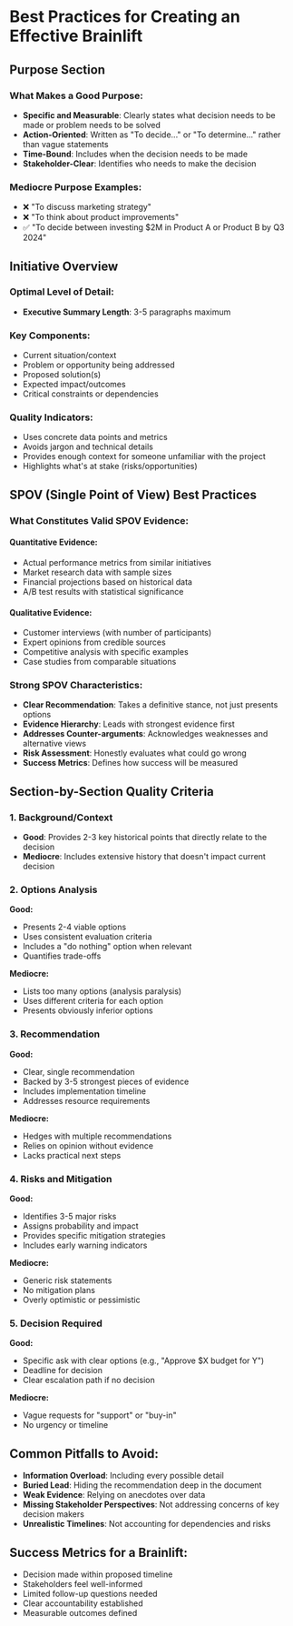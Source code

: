# Best Practices for Creating an Effective Brainlift

## Purpose Section

### What Makes a Good Purpose:
- **Specific and Measurable**: Clearly states what decision needs to be made or problem needs to be solved
- **Action-Oriented**: Written as "To decide..." or "To determine..." rather than vague statements
- **Time-Bound**: Includes when the decision needs to be made
- **Stakeholder-Clear**: Identifies who needs to make the decision

### Mediocre Purpose Examples:
- ❌ "To discuss marketing strategy"
- ❌ "To think about product improvements"
- ✅ "To decide between investing $2M in Product A or Product B by Q3 2024"

## Initiative Overview

### Optimal Level of Detail:
- **Executive Summary Length**: 3-5 paragraphs maximum

### Key Components:
- Current situation/context
- Problem or opportunity being addressed
- Proposed solution(s)
- Expected impact/outcomes
- Critical constraints or dependencies

### Quality Indicators:
- Uses concrete data points and metrics
- Avoids jargon and technical details
- Provides enough context for someone unfamiliar with the project
- Highlights what's at stake (risks/opportunities)

## SPOV (Single Point of View) Best Practices

### What Constitutes Valid SPOV Evidence:

#### Quantitative Evidence:
- Actual performance metrics from similar initiatives
- Market research data with sample sizes
- Financial projections based on historical data
- A/B test results with statistical significance

#### Qualitative Evidence:
- Customer interviews (with number of participants)
- Expert opinions from credible sources
- Competitive analysis with specific examples
- Case studies from comparable situations

### Strong SPOV Characteristics:
- **Clear Recommendation**: Takes a definitive stance, not just presents options
- **Evidence Hierarchy**: Leads with strongest evidence first
- **Addresses Counter-arguments**: Acknowledges weaknesses and alternative views
- **Risk Assessment**: Honestly evaluates what could go wrong
- **Success Metrics**: Defines how success will be measured

## Section-by-Section Quality Criteria

### 1. Background/Context
- **Good**: Provides 2-3 key historical points that directly relate to the decision
- **Mediocre**: Includes extensive history that doesn't impact current decision

### 2. Options Analysis
**Good:**
- Presents 2-4 viable options
- Uses consistent evaluation criteria
- Includes a "do nothing" option when relevant
- Quantifies trade-offs

**Mediocre:**
- Lists too many options (analysis paralysis)
- Uses different criteria for each option
- Presents obviously inferior options

### 3. Recommendation
**Good:**
- Clear, single recommendation
- Backed by 3-5 strongest pieces of evidence
- Includes implementation timeline
- Addresses resource requirements

**Mediocre:**
- Hedges with multiple recommendations
- Relies on opinion without evidence
- Lacks practical next steps

### 4. Risks and Mitigation
**Good:**
- Identifies 3-5 major risks
- Assigns probability and impact
- Provides specific mitigation strategies
- Includes early warning indicators

**Mediocre:**
- Generic risk statements
- No mitigation plans
- Overly optimistic or pessimistic

### 5. Decision Required
**Good:**
- Specific ask with clear options (e.g., "Approve $X budget for Y")
- Deadline for decision
- Clear escalation path if no decision

**Mediocre:**
- Vague requests for "support" or "buy-in"
- No urgency or timeline

## Common Pitfalls to Avoid:
- **Information Overload**: Including every possible detail
- **Buried Lead**: Hiding the recommendation deep in the document
- **Weak Evidence**: Relying on anecdotes over data
- **Missing Stakeholder Perspectives**: Not addressing concerns of key decision makers
- **Unrealistic Timelines**: Not accounting for dependencies and risks

## Success Metrics for a Brainlift:
- Decision made within proposed timeline
- Stakeholders feel well-informed
- Limited follow-up questions needed
- Clear accountability established
- Measurable outcomes defined